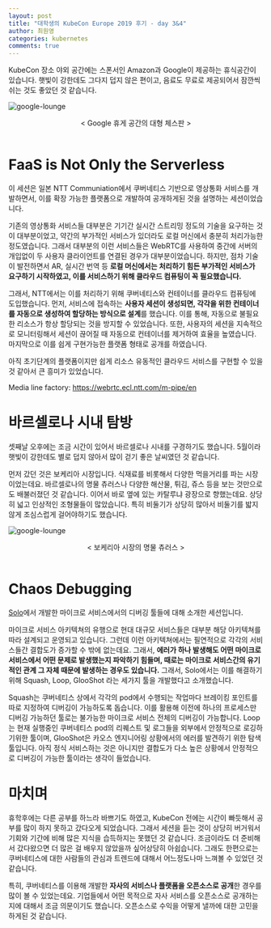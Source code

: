 ```yaml
---
layout: post
title: "대학생의 KubeCon Europe 2019 후기 - day 3&4"
author: 최원영
categories: kubernetes
comments: true
---
```


KubeCon 장소 야외 공간에는 스폰서인 Amazon과 Google이 제공하는 휴식공간이 있습니다. 햇빛이 강한데도 그다지 덥지 않은 편이고, 음료도 무료로 제공되어서 잠깐씩 쉬는 것도 좋았던 것 같습니다.

![google-lounge](/assets/2019-kubecon-europe-day3&4/google-lounge.png)
<center>< Google 휴게 공간의 대형 체스판 ></center> <br/>



# FaaS is Not Only the Serverless

이 세션은 일본 NTT Communiation에서 쿠버네티스 기반으로 영상통화 서비스를 개발하면서, 이를 확장 가능한 플랫폼으로 개발하여 공개하게된 것을 설명하는 세션이었습니다.

기존의 영상통화 서비스들 대부분은 기기간 실시간 스트리밍 정도의 기술을 요구하는 것이 대부분이었고, 약간의 부가적인 서비스가 있더라도 로컬 머신에서 충분히 처리가능한 정도였습니다. 그래서 대부분의 이런 서비스들은 WebRTC를 사용하여 중간에 서버의 개입없이 두 사용자 클라이언트를 연결된 경우가 대부분이었습니다. 하지만, 점차 기술이 발전하면서 AR, 실시간 번역 등 **로컬 머신에서는 처리하기 힘든 부가적인 서비스가 요구하기 시작하였고, 이를 서비스하기 위해 클라우드 컴퓨팅이 꼭 필요했습니다.**

그래서, NTT에서는 이를 처리하기 위해 쿠버네티스와 컨테이너를 클라우드 컴퓨팅에 도입했습니다. 먼저, 서비스에 접속하는 **사용자 세션이 생성되면, 각각을 위한 컨테이너를 자동으로 생성하여 할당하는 방식으로 설계**를 했습니다. 이를 통해, 자동으로 불필요한 리소스가 항상 할당되는 것을 방지할 수 있었습니다. 또한, 사용자의 세션을 지속적으로 모니터링해서 세션이 끊어질 때 자동으로 컨테이너를 제거하여 효율을 높였습니다. 마지막으로 이를 쉽게 구현가능한 플랫폼 형태로 공개를 하였습니다.

아직 초기단계의 플랫폼이지만 쉽게 리소스 유동적인 클라우드 서비스를 구현할 수 있을 것 같아서 큰 흥미가 있었습니다.

Media line factory: https://webrtc.ecl.ntt.com/m-pipe/en

# 바르셀로나 시내 탐방

셋째날 오후에는 조금 시간이 있어서 바르셀로나 시내를 구경하기도 했습니다. 5월이라 햇빛이 강한데도 별로 덥지 않아서 많이 걷기 좋은 날씨였던 것 같습니다.

먼저 갔던 것은 보케리아 시장입니다. 식재료를 비롯해서 다양한 먹을거리를 파는 시장이었는데요. 바르셀로나의 명물 츄러스나 다양한 해산물, 튀김, 쥬스 등을 보는 것만으로도 배불러졌던 것 같습니다. 이어서 바로 옆에 있는 카탈루냐 광장으로 향했는데요. 상당히 넓고 인상적인 조형물들이 많았습니다. 특히 비둘기가 상당히 많아서 비둘기를 밟지 않게 조심스럽게 걸어야하기도 했습니다.

![google-lounge](/assets/2019-kubecon-europe-day3&4/bokeria-churros.png)
<center>< 보케리아 시장의 명물 츄러스 ></center> <br/>

# Chaos Debugging

[Solo](https://solo.io)에서 개발한 마이크로 서비스에서의 디버깅 툴들에 대해 소개한 세션입니다.

마이크로 서비스 아키텍쳐의 유행으로 현대 대규모 서비스들은 대부분 해당 아키텍쳐를 따라 설계되고 운영되고 있습니다. 그런데 이런 아키텍쳐에서는 필연적으로 각각의 서비스들간 결합도가 증가할 수 밖에 없는데요. 그래서, **에러가 하나 발생해도 어떤 마이크로 서비스에서 어떤 문제로 발생했는지 파악하기 힘들며, 때로는 마이크로 서비스간의 유기적인 관계 그 자체 때문에 발생하는 경우도 있습니다.** 그래서, Solo에서는 이를 해결하기 위해 Squash, Loop, GlooShot 라는 세가지 툴을 개발했다고 소개했습니다.

Squash는 쿠버네티스 상에서 각각의 pod에서 수행되는 작업마다 브레이킹 포인트를 따로 지정하여 디버깅이 가능하도록 돕습니다. 이를 활용해 이전에 하나의 프로세스만 디버깅 가능하던 툴로는 불가능한 마이크로 서비스 전체의 디버깅이 가능합니다. Loop는 현재 실행중인 쿠버네티스 pod의 리퀘스트 및 로그들을 외부에서 안정적으로 로깅하기위한 툴이며, GlooShot은 카오스 엔지니어링 상황에서의 에러를 발견하기 위한 탐색 툴입니다. 아직 정식 서비스하는 것은 아니지만 결합도가 다소 높은 상황에서 안정적으로 디버깅이 가능한 툴이라는 생각이 들었습니다.

# 마치며

휴학후에는 다른 공부를 하느라 바쁘기도 하였고, KubeCon 전에는 시간이 빠듯해서 공부를 많이 하지 못하고 갔다오게 되었습니다. 그래서 세션을 듣는 것이 상당히 버거워서 기회와 기간에 비해 많은 지식을 습득하지는 못했던 것 같습니다. 조금이라도 더 준비해서 갔다왔으면 더 많은 걸 배우지 않았을까 싶어상당히 아쉽습니다. 그래도 한편으로는 쿠버네티스에 대한 사람들의 관심과 트렌드에 대해서 어느정도나마 느껴볼 수 있었던 것 같습니다.

특히, 쿠버네티스를 이용해 개발한 **자사의 서비스나 플랫폼을 오픈소스로 공개**한 경우를 많이 볼 수 있었는데요. 기업들에서 어떤 목적으로 자사 서비스를 오픈소스로 공개하는지에 대해서 조금 의문이기도 했습니다. 오픈소스로 수익을 어떻게 낼까에 대한 고민을 하게된 것 같습니다.



